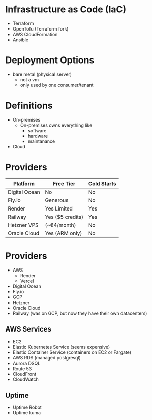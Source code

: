 # Infrastructure as Code (IaC)

- Terraform
- OpenTofu (Terraform fork)
- AWS CloudFormation
- Ansible

# Deployment Options

- bare metal (physical server)
  - not a vm
  - only used by one consumer/tenant


# Definitions

- On-premises
  - On-premises owns everything like
    - software
    - hardware
    - maintanance
- Cloud


# Providers

| Platform      | Free Tier        | Cold Starts |
| ------------- | ---------------- | ----------- |
| Digital Ocean | No               | No          |
| Fly.io        | Generous         | No          |
| Render        | Yes Limited      | Yes         |
| Railway       | Yes ($5 credits) | Yes         |
| Hetzner VPS   | (~€4/month)      | No          |
| Oracle Cloud  | Yes (ARM only)   | No          |

# Providers

- AWS
  - Render
  - Vercel
- Digital Ocean
- Fly.io
- GCP
- Hetzner
- Oracle Cloud
- Railway (was on GCP, but now they have their own datacenters)

## AWS Services

- EC2
- Elastic Kubernetes Service (seems expensive)
- Elastic Container Service (containers on EC2 or Fargate)
- AWS RDS (managed postgresql)
- Aurora DSQL
- Route 53
- CloudFront
- CloudWatch

## Uptime

- Uptime Robot
- Uptime kuma
